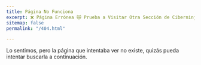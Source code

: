 ```yaml
---
title: Página No Funciona
excerpt: ❌ Página Errónea 😿 Prueba a Visitar Otra Sección de Ciberninjas.
sitemap: false
permalink: "/404.html"

---
```

Lo sentimos, pero la página que intentaba ver no existe, quizás pueda intentar buscarla a continuación.

<script>
var GOOG_FIXURL_LANG = 'es';
var GOOG_FIXURL_SITE = '{{ site.url }}'
</script>
<script src="https://linkhelp.clients.google.com/tbproxy/lh/wm/fixurl.js">
</script>